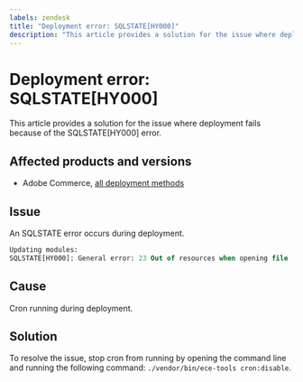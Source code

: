 ```yaml
---
labels: zendesk
title: "Deployment error: SQLSTATE[HY000]"
description: "This article provides a solution for the issue where deployment fails because of the SQLSTATE[HY000] error."
---
```


# Deployment error: SQLSTATE[HY000]

This article provides a solution for the issue where deployment fails because of the SQLSTATE[HY000] error.

## Affected products and versions

* Adobe Commerce, [all deployment methods](https://magento.com/sites/default/files/magento-software-lifecycle-policy.pdf)

## Issue

An SQLSTATE error occurs during deployment.

```sql
Updating modules:
SQLSTATE[HY000]: General error: 23 Out of resources when opening file '/tmp/#sql_565c_0.MAD' (Errcode: 24 "Too many open files"),
```

## Cause

Cron running during deployment.

## Solution

To resolve the issue, stop cron from running by opening the command line and running the following command:
`./vendor/bin/ece-tools cron:disable`.
